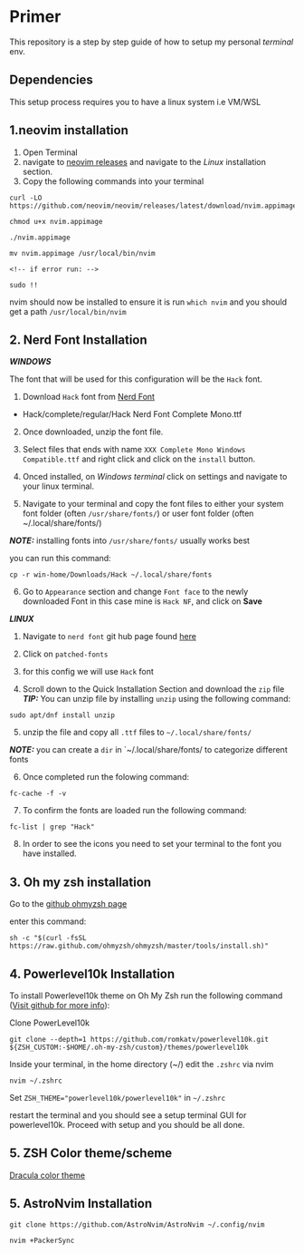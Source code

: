 # Primer

This repository is a step by step guide of how to setup my personal *terminal* env. 

## Dependencies
This setup process requires you to have a linux system i.e VM/WSL

## 1.neovim installation
1. Open Terminal
2. navigate to [neovim releases](https://github.com/neovim/neovim/wiki/Installing-Neovim) and navigate to the *Linux* installation section.
3. Copy the following commands into your terminal 
```
curl -LO https://github.com/neovim/neovim/releases/latest/download/nvim.appimage

chmod u+x nvim.appimage

./nvim.appimage

mv nvim.appimage /usr/local/bin/nvim

<!-- if error run: -->

sudo !!
```
nvim should now be installed
to ensure it is run `which nvim` and you should get a path `/usr/local/bin/nvim`




## 2. Nerd Font Installation

***WINDOWS***

The font that will be used for this configuration will be the `Hack` font.

1. Download `Hack` font from [Nerd Font](https://www.nerdfonts.com/font-downloads)
  - Hack/complete/regular/Hack Nerd Font Complete Mono.ttf

2. Once downloaded, unzip the font file.

3. Select files that ends with name `XXX Complete Mono Windows Compatible.ttf` and right click and click on the `install` button. 

4. Onced installed, on *Windows terminal* click on settings and navigate to your linux terminal. 

5. Navigate to your terminal and copy the font files to either your system font folder (often `/usr/share/fonts/`) or user font folder (often ~/.local/share/fonts/)

***NOTE:*** installing fonts into `/usr/share/fonts/` usually works best

you can run this command:
```
cp -r win-home/Downloads/Hack ~/.local/share/fonts
```

6. Go to `Appearance` section and change `Font face` to the newly downloaded Font in this case mine is `Hack NF`, and click on **Save**

***LINUX***

1. Navigate to `nerd font` git hub page found [here](https://github.com/ryanoasis/nerd-fonts)

2. Click on `patched-fonts`

3. for this config we will use `Hack` font
    
4. Scroll down to the Quick Installation Section and download the `zip` file
***TIP:*** You can unzip file by installing `unzip` using the following command:
```
sudo apt/dnf install unzip
```

5. unzip the file and copy all `.ttf` files to `~/.local/share/fonts/`

***NOTE:*** you can create a `dir` in `~/.local/share/fonts/<dirname> to categorize different fonts

6. Once completed run the folowing command:

```
fc-cache -f -v
```

7. To confirm the fonts are loaded run the following command:

```
fc-list | grep "Hack"
```
8. In order to see the icons you need to set your terminal to the font you have installed.

## 3. Oh my zsh installation

Go to the [github ohmyzsh page](https://ohmyz.sh/)

enter this command:
```
sh -c "$(curl -fsSL https://raw.github.com/ohmyzsh/ohmyzsh/master/tools/install.sh)"
```

## 4. Powerlevel10k Installation
To install Powerlevel10k theme on Oh My Zsh run the following command ([Visit github for more info](https://github.com/romkatv/powerlevel10k#installation)):

Clone PowerLevel10k
```
git clone --depth=1 https://github.com/romkatv/powerlevel10k.git ${ZSH_CUSTOM:-$HOME/.oh-my-zsh/custom}/themes/powerlevel10k
```

Inside your terminal, in the home directory (~/) edit the `.zshrc` via nvim

```
nvim ~/.zshrc
```
Set `ZSH_THEME="powerlevel10k/powerlevel10k"` in `~/.zshrc`

restart the terminal and you should see a setup terminal GUI for powerlevel10k. Proceed with setup and you should be all done.


## 5. ZSH Color theme/scheme
[Dracula color theme](https://draculatheme.com/windows-terminal)

## 5. AstroNvim Installation
```
git clone https://github.com/AstroNvim/AstroNvim ~/.config/nvim

nvim +PackerSync
```
